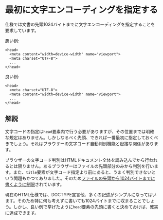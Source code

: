 # 最初に文字エンコーディングを指定する

仕様では文書の先頭1024バイトまでに文字エンコーディングを指定することを要求しています。

悪い例:

    <head>
      <meta content="width=device-width" name="viewport">
      <meta charset="UTF-8">
      ...
    </head>

良い例:

    <head>
      <meta charset="UTF-8">
      <meta content="width=device-width" name="viewport">
      ...
    </head>


## 解説

文字コードの指定は`head`要素内で行う必要がありますが、その位置までは明確な規定はありません。しかしなるべく先頭、できれば一番最初に指定しておくべきでしょう。それはブラウザーの文字コード自動判別機能と密接な関係があります。

ブラウザーの文字コード判別はHTMLドキュメント全体を読み込んでから行われるとは限りません。あるブラウザーはファイルの先頭部分のみから判別を行います。また、`title`要素が文字コード指定より前にあると、うまく判別できないという問題もかつてありました。そのため[ファイルの先頭から1024バイトまでに書くように制限][1]されています。

現在のHTML仕様では、DOCTYPE宣言他、多くの記述がシンプルになってはいます。そのため特に何も考えずに書いても1024バイトまでに収まることでしょう。しかし、良い例で挙げたように`head`要素の先頭に書くと決めておけば、確実に達成できます。


[1]: https://html.spec.whatwg.org/multipage/semantics.html#charset
